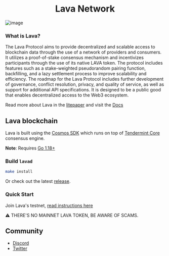 <!--
parent:
  order: false
-->

<div align="center">
  <h1> Lava Network </h1>
</div>

![image](https://user-images.githubusercontent.com/2770565/203528359-dced4d06-f020-4b6a-bb5f-319124924689.png)

### What is Lava?
The Lava Protocol aims to provide decentralized and scalable access to blockchain data through the use of a network of providers and consumers. It utilizes a proof-of-stake consensus mechanism and incentivizes participants through the use of its native LAVA token. The protocol includes features such as a stake-weighted pseudorandom pairing function, backfilling, and a lazy settlement process to improve scalability and efficiency. The roadmap for the Lava Protocol includes further development of governance, conflict resolution, privacy, and quality of service, as well as support for additional API specifications. It is designed to be a public good that enables decentralized access to the Web3 ecosystem.

Read more about Lava in the [litepaper](https://lavanet.xyz/assets/lava_litepaper_v0_1.pdf) and visit the [Docs](https://docs.lavanet.xyz/)

## Lava blockchain

Lava is built using the [Cosmos SDK](https://github.com/cosmos/cosmos-sdk/) which runs on top of [Tendermint Core](https://github.com/tendermint/tendermint) consensus engine.

**Note**: Requires [Go 1.18+](https://golang.org/dl/)


### Build `lavad`

```bash
make install
```

Or check out the latest [release](https://github.com/lavanet/lava/releases).

### Quick Start

Join Lava's testnet, [read instructions here](https://docs.lavanet.xyz/testnet)

⚠️ THERE'S NO MAINNET LAVA TOKEN, BE AWARE OF SCAMS.

## Community

- [Discord](https://discord.gg/5VcqgwMmkA)
- [Twitter](https://twitter.com/lavanetxyz)
